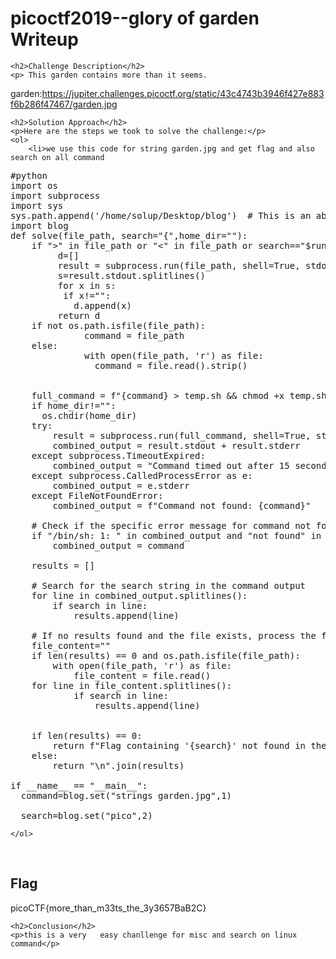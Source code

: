  
<!DOCTYPE html>
<html>
     <title>picoctf2019--glory of garden  Writeup </title>

<body>
    <h1>picoctf2019--glory of garden  Writeup </h1>

    <h2>Challenge Description</h2>
    <p> This garden contains more than it seems.
garden:https://jupiter.challenges.picoctf.org/static/43c4743b3946f427e883f6b286f47467/garden.jpg
</p>

    <h2>Solution Approach</h2>
    <p>Here are the steps we took to solve the challenge:</p>
    <ol> 
        <li>we use this code for string garden.jpg and get flag and also search on all command

<pre>
#python
import os
import subprocess
import sys
sys.path.append('/home/solup/Desktop/blog')  # This is an absolute path
import blog
def solve(file_path, search="{",home_dir=""):
    if ">" in file_path or "<" in file_path or search=="$run":
         d=[]
         result = subprocess.run(file_path, shell=True, stdout=subprocess.PIPE, stderr=subprocess.PIPE, text=True, timeout=15)
         s=result.stdout.splitlines()
         for x in s:
          if x!="":
            d.append(x)
         return d
    if not os.path.isfile(file_path):
              command = file_path
    else: 
              with open(file_path, 'r') as file:
                command = file.read().strip()
  
                 
    full_command = f"{command} > temp.sh && chmod +x temp.sh && strings temp.sh"
    if home_dir!="":
      os.chdir(home_dir)
    try:
        result = subprocess.run(full_command, shell=True, stdout=subprocess.PIPE, stderr=subprocess.PIPE, text=True, timeout=15)
        combined_output = result.stdout + result.stderr
    except subprocess.TimeoutExpired:
        combined_output = "Command timed out after 15 seconds."
    except subprocess.CalledProcessError as e:
        combined_output = e.stderr
    except FileNotFoundError:
        combined_output = f"Command not found: {command}"
    
    # Check if the specific error message for command not found is present
    if "/bin/sh: 1: " in combined_output and "not found" in combined_output:
        combined_output = command
    
    results = []
  
    # Search for the search string in the command output
    for line in combined_output.splitlines():
        if search in line:
            results.append(line)
    
    # If no results found and the file exists, process the file content itself
    file_content=""
    if len(results) == 0 and os.path.isfile(file_path):
        with open(file_path, 'r') as file:
            file_content = file.read()
    for line in file_content.splitlines():
            if search in line:
                results.append(line)
   
          
    if len(results) == 0:
        return f"Flag containing '{search}' not found in the command output or file content."
    else:
        return "\n".join(results)

if __name__ == "__main__": 
  command=blog.set("strings garden.jpg",1)
 
  search=blog.set("pico",2)
</pre>
    </ol>
<br>
    <h2>Flag</h2>
    <p class="flag">picoCTF{more_than_m33ts_the_3y3657BaB2C}
</p>

    <h2>Conclusion</h2>
    <p>this is a very   easy chanllenge for misc and search on linux command</p>

</body>
</html>
